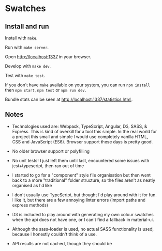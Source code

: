 # Swatches

## Install and run

Install with `make`.

Run with `make server`.

Open [http://localhost:1337](http://localhost:1337) in your browser.

Develop with `make dev`.

Test with `make test`.

If you don't have `make` available on your system, you can run `npm install` then `npm start`, `npm test` or `npm run dev`.

Bundle stats can be seen at [http://localhost:1337/statistics.html](http://localhost:1337/statistics.html).


## Notes

- Technologies used are: Webpack, TypeScript, Angular, D3, SASS, & Express. This is kind of overkill for a tool this simple. In the real world for a project this small and simple I would use completely vanilla HTML, CSS and JavaScript (ES6). Browser support these days is pretty good.

- No older browser support or polyfilling

- No unit tests! I just left them until last, encountered some issues with jest+typescript, then ran out of time

- I started to go for a "component" style file organisation but then went back to a more "traditional" folder structure, so the files aren't as neatly organised as I'd like

- I don't usually use TypeScript, but thought I'd play around with it for fun. I like it, but there are a few annoying linter errors (import paths and express methods)

- D3 is included to play around with generating my own colour swatches when the api does not have one, or I can't find a fallback in material-ui.

- Although the sass-loader is used, no actual SASS functionality is used, because I honestly couldn't think of a use.

- API results are not cached, though they should be
